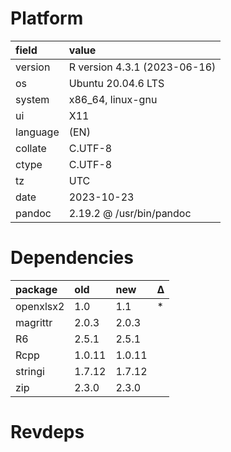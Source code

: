 # Platform

|field    |value                        |
|:--------|:----------------------------|
|version  |R version 4.3.1 (2023-06-16) |
|os       |Ubuntu 20.04.6 LTS           |
|system   |x86_64, linux-gnu            |
|ui       |X11                          |
|language |(EN)                         |
|collate  |C.UTF-8                      |
|ctype    |C.UTF-8                      |
|tz       |UTC                          |
|date     |2023-10-23                   |
|pandoc   |2.19.2 @ /usr/bin/pandoc     |

# Dependencies

|package   |old    |new    |Δ  |
|:---------|:------|:------|:--|
|openxlsx2 |1.0    |1.1    |*  |
|magrittr  |2.0.3  |2.0.3  |   |
|R6        |2.5.1  |2.5.1  |   |
|Rcpp      |1.0.11 |1.0.11 |   |
|stringi   |1.7.12 |1.7.12 |   |
|zip       |2.3.0  |2.3.0  |   |

# Revdeps

